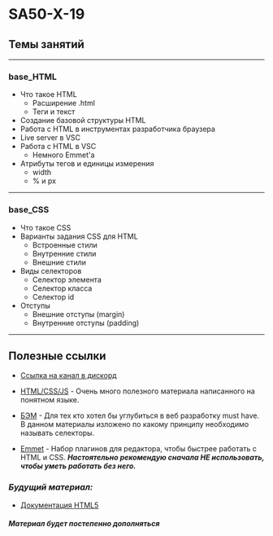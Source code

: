 # SA50-X-19

## Темы занятий

---

### **base_HTML**

- Что такое HTML
  - Расширение .html
  - Теги и текст
- Создание базовой структуры HTML
- Работа с HTML в инструментах разработчика браузера
- Live server в VSC
- Работа с HTML в VSC
  - Немного Emmet'а
- Атрибуты тегов и единицы измерения
  - width
  - % и px

---

### **base_CSS**

- Что такое CSS
- Варианты задания CSS для HTML
  - Встроенные стили
  - Внутренние стили
  - Внешние стили
- Виды селекторов
  - Селектор элемента
  - Селектор класса
  - Селектор id
- Отступы
  - Внешние отступы (margin)
  - Внутренние отступы (padding)

---

## Полезные ссылки

- [Ссылка на канал в дискорд](https://discord.gg/pPSCSGa59m)
- [HTML/CSS/JS](https://html5book.ru/) - Очень много полезного материала написанного на понятном языке.

- [БЭМ](https://ru.bem.info/methodology/quick-start/) - Для тех кто хотел бы углубиться в веб разработку must have. В данном материалы изложено по какому принципу необходимо называть селекторы.

- [Emmet](https://dwstroy.ru/stail/plaginy-rasshireniya/emmet-shpargalka/) - Набор плагинов для редактора, чтобы быстрее работать с HTML и CSS. **_Настоятельно рекомендую сначала НЕ использовать, чтобы уметь работать без него._**

### _Будущий материал:_

- [Документация HTML5](https://developer.mozilla.org/ru/docs/HTML/HTML5)

#### _Материал будет постепенно дополняться_
